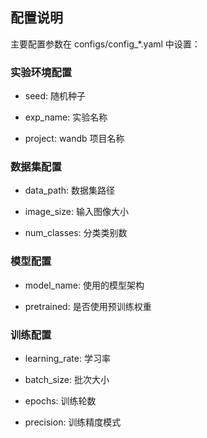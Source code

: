 ## 配置说明
主要配置参数在 configs/config_*.yaml 中设置：

###  实验环境配置
- seed: 随机种子

- exp_name: 实验名称

- project: wandb 项目名称

### 数据集配置
- data_path: 数据集路径

- image_size: 输入图像大小

- num_classes: 分类类别数

### 模型配置
- model_name: 使用的模型架构

- pretrained: 是否使用预训练权重

### 训练配置
- learning_rate: 学习率

- batch_size: 批次大小

- epochs: 训练轮数

- precision: 训练精度模式